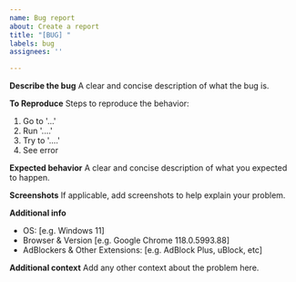 ```yaml
---
name: Bug report
about: Create a report
title: "[BUG] "
labels: bug
assignees: ''

---
```


**Describe the bug**
A clear and concise description of what the bug is.

**To Reproduce**
Steps to reproduce the behavior:
1. Go to '...'
2. Run '....'
3. Try to '....'
4. See error

**Expected behavior**
A clear and concise description of what you expected to happen.

**Screenshots**
If applicable, add screenshots to help explain your problem.

**Additional info**
 - OS: [e.g. Windows 11]
 - Browser & Version [e.g. Google Chrome	118.0.5993.88]
 - AdBlockers & Other Extensions: [e.g. AdBlock Plus, uBlock, etc]

**Additional context**
Add any other context about the problem here.
